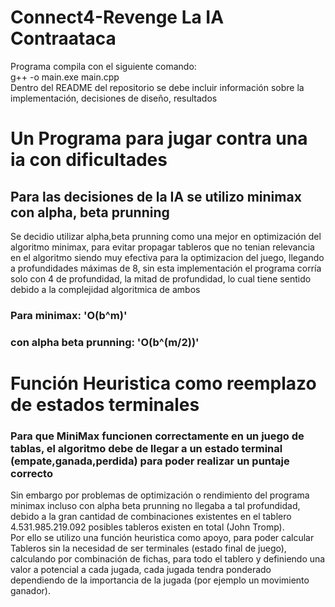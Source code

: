 # Connect4-Revenge La IA Contraataca
Programa compila con el siguiente comando: <br>
g++ -o main.exe main.cpp <br>
Dentro del README del repositorio se debe incluir información sobre la
implementación, decisiones de diseño, resultados
# Un Programa para jugar contra una ia con dificultades <br>
## Para las decisiones de la IA se utilizo minimax con alpha, beta prunning <br>
Se decidio utilizar  alpha,beta prunning como una mejor en optimización del algoritmo minimax, para evitar propagar tableros que no tenian relevancia en el algoritmo
siendo muy efectiva para la optimizacion del juego, llegando a profundidades máximas de 8, sin esta implementación el programa corría solo con 4 de profundidad, la mitad de profundidad, lo cual tiene sentido debido
a la complejidad algoritmica de ambos 
### Para minimax: 'O(b^m)'
### con alpha beta prunning: 'O(b^(m/2))'
# Función Heuristica como reemplazo de estados terminales 
### Para que MiniMax funcionen correctamente en un juego de tablas, el algoritmo debe de llegar a un estado terminal (empate,ganada,perdida) para poder realizar un puntaje correcto
Sin embargo por problemas de optimización o rendimiento del programa minimax incluso con alpha beta prunning no llegaba a tal profundidad, debido a la gran cantidad de combinaciones existentes en el tablero 
4.531.985.219.092 posibles tableros existen en total (John Tromp). <br>
Por ello se utilizo una función heuristica como apoyo, para poder calcular Tableros sin la necesidad de ser terminales (estado final de juego), calculando por combinación de fichas, para todo el tablero y definiendo 
una valor a potencial a cada jugada, cada jugada tendra ponderado dependiendo de la importancia de la jugada (por ejemplo un movimiento ganador).




